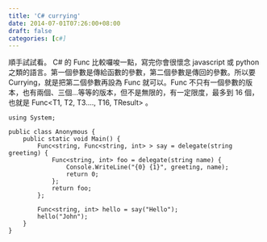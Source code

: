```yaml
---
title: 'C# currying'
date: 2014-07-01T07:26:00+08:00
draft: false
categories: [c#]
---
```

順手試試看。
C# 的 Func 比較囉唆一點，寫完你會很懷念 javascript 或 python 之類的語言。第一個參數是傳給函數的參數，第二個參數是傳回的參數。所以要 Currying，就是把第二個參數再設為 Func 就可以。Func 不只有一個參數的版本，也有兩個、三個...等等的版本，但不是無限的，有一定限度，最多到 16 個，也就是 Func\<T1, T2, T3...., T16, TResult> 。

```
using System;

public class Anonymous {
    public static void Main() {
        Func<string, Func<string, int> > say = delegate(string greeting) {
            Func<string, int> foo = delegate(string name) {
                Console.WriteLine("{0} {1}", greeting, name);
                return 0;
            };
            return foo;
        };

        Func<string, int> hello = say("Hello");
        hello("John");
    }
}
```